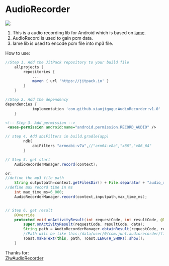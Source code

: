 # AudioRecorder

[![](https://jitpack.io/v/xiaojigugu/AudioRecorder.svg)](https://jitpack.io/#xiaojigugu/AudioRecorder)


1. This is a audio recording lib for Android which is based on [lame]("https://lame.sourceforge.io/").
2. AudioRecord is used to gain pcm data.
3. lame lib is used to encode pcm file into mp3 file.


How to use:

```groovy
//Step 1. Add the JitPack repository to your build file
	allprojects {
		repositories {
			...
			maven { url 'https://jitpack.io' }
		}
	}

//Step 2. Add the dependency
dependencies {
	        implementation 'com.github.xiaojigugu:AudioRecorder:v1.0'
	}
```

```xml
<!-- Step 3. Add permission -->
 <uses-permission android:name="android.permission.RECORD_AUDIO" />
```

```groovy
// step 4. Add abiFilters in build.gradle(app)
        ndk{
            abiFilters "armeabi-v7a",//"arm64-v8a","x86","x86_64"
        }
```

```java
// Step 5. get start
    AudioRecorderManager.record(context);

or:
//define the mp3 file path
    String outputpath=context.getFilesDir() + File.separator + "audio_record";
//define max record time in ms
    int max_time_ms=6_000;
    AudioRecorderManager.record(context,inputpath,max_time_ms);


// Step 6. get result
    @Override
    protected void onActivityResult(int requestCode, int resultCode, @Nullable Intent data) {
        super.onActivityResult(requestCode, resultCode, data);
        String path = AudioRecorderManager.obtainResult(requestCode, resultCode, data);
        //Path will be like this:/data/user/0/com.junt.audiorecorder/files/audio_record/record.mp3
        Toast.makeText(this, path, Toast.LENGTH_SHORT).show();
    }

```

Thanks for:  
[ZlwAudioRecorder]("https://github.com/zhaolewei/ZlwAudioRecorder")


